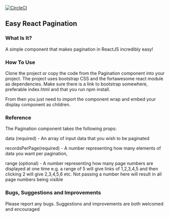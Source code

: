 [![CircleCI](https://circleci.com/gh/Xerith89/easy-react-paginate.svg?style=svg)](https://circleci.com/gh/Xerith89/easy-react-paginate)

## Easy React Pagination

### What Is It?

A simple component that makes pagination in ReactJS incredibly easy!

### How To Use

Clone the project or copy the code from the Pagination component into your project.
The project uses bootstrap CSS and the fortawesome react module as dependencies. Make sure there is a link to bootstrap somewhere, preferable index.html and that you run npm install.

From then you just need to import the component wrap and embed your display component as children.

### Reference

The Pagination component takes the following props:

data (required) - An array of input data that you wish to be paginated

recordsPerPage(required) - A number representing how many elements of data you want per pagination,

range (optional) - A number representing how many page numbers are displayed at one time e.g. a range of 5 will give links of 1,2,3,4,5
and then clicking 2 will give 2,3,4,5,6 etc. Not passing a number here will result in all page numbers being visible

### Bugs, Suggestions and Improvements

Please report any bugs. Suggestions and improvements are both welcomed and encouraged

